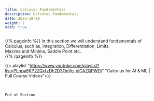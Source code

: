 ```yaml
---
title: Calculus Fundamentals
description: Calculus Fundamentals
date: 2025-10-20
weight: 2
math: true
---
```


{{% pageinfo %}}
In this section we will understand fundamentals of Calculus, such as, Integration, Differentiation, Limits, <br>
Maxima and Minima, Saddle Point etc.<br>
{{% /pageinfo %}}

{{< playlist "https://www.youtube.com/playlist?list=PLnpa6KP2ZQxfzDh2D3OqVo-piGAZQPWDj" 
        "Calculus for AI & ML | Full Course Videos">}}

<br><br>
```End of Section```